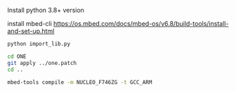 Install python 3.8+ version

install mbed-cli https://os.mbed.com/docs/mbed-os/v6.8/build-tools/install-and-set-up.html

```bash
python import_lib.py
```
```bash
cd ONE
git apply ../one.patch
cd ..
```
```bash
mbed-tools compile -m NUCLEO_F746ZG -t GCC_ARM
```
